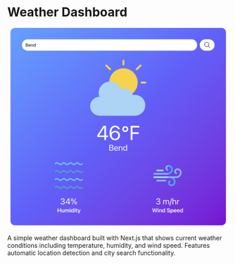 # Weather Dashboard

![Weather Dashboard Logo](public/images/weather-dash.png)

A simple weather dashboard built with Next.js that shows current weather conditions including temperature, humidity, and wind speed. Features automatic location detection and city search functionality.
